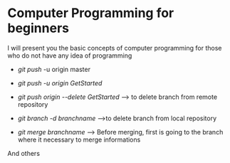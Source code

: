 <!--
author:   Your Name

email:    your@mail.org

version:  0.0.1

language: en

narrator: US English Female

translation: Français translations/French.md
import: https://raw.githubusercontent.com/liaTemplates/algebrite/master/README.md

import: https://raw.githubusercontent.com/liaTemplates/rextester/master/README.md
-->
# Computer Programming for beginners

I will present you the basic concepts of computer programming for those who do not have any idea of programming

+ _git push_ -u origin master

+ _git push -u origin GetStarted_

+ _git push origin --delete GetStarted_ --> to delete branch from remote repository

+ _git branch -d branchname_ -->to delete branch from local repository

+ _git merge branchname_ --> Before merging, first is going to the branch where it necessary to merge informations

And others
